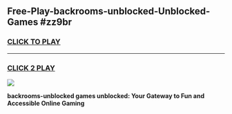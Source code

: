 
## Free-Play-backrooms-unblocked-Unblocked-Games #zz9br
<h3>
<a href="https://news.freeplayer.one?title=backrooms-unblocked&ref=8M">CLICK TO PLAY</a></h3>
<hr>

<h3>
<a href="https://news.freeplayer.one?title=backrooms-unblocked&ref=8M">CLICK 2 PLAY</a>
  
</h3>

<a href="https://news.freeplayer.one?title=backrooms-unblocked&ref=8M"><img src="https://clearcache.store/games.png"></a>


**backrooms-unblocked games unblocked: Your Gateway to Fun and Accessible Online Gaming**
